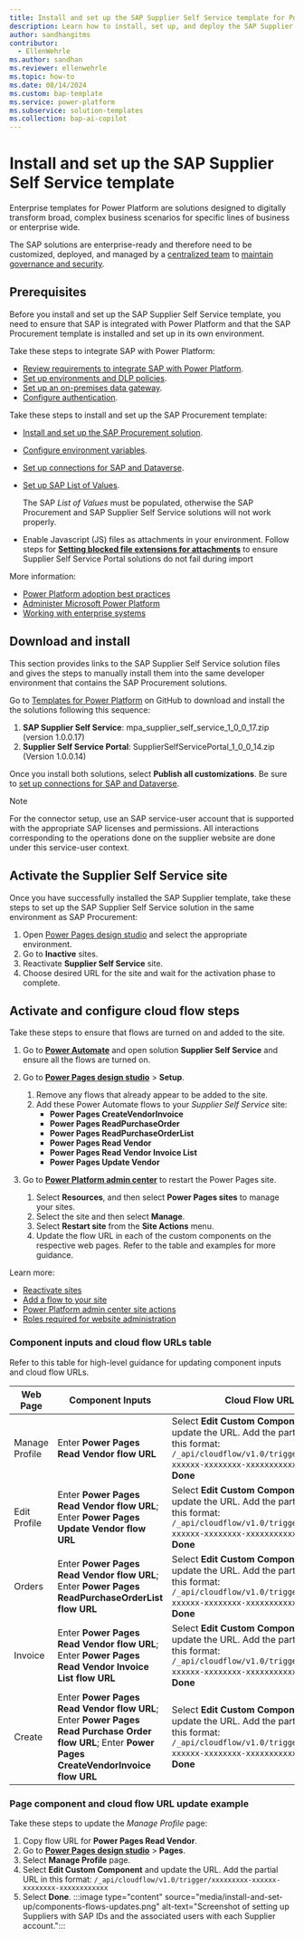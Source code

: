 ```yaml
---
title: Install and set up the SAP Supplier Self Service template for Power Platform
description: Learn how to install, set up, and deploy the SAP Supplier Self Service solution for Microsoft Power Platform.
author: sandhangitms
contributor:
  - EllenWehrle
ms.author: sandhan
ms.reviewer: ellenwehrle
ms.topic: how-to
ms.date: 08/14/2024
ms.custom: bap-template
ms.service: power-platform
ms.subservice: solution-templates
ms.collection: bap-ai-copilot
---
```


# Install and set up the SAP Supplier Self Service template

Enterprise templates for Power Platform are solutions designed to digitally transform broad, complex business scenarios for specific lines of business or enterprise wide.

The SAP solutions are enterprise-ready and therefore need to be customized, deployed, and managed by a [centralized team](/power-platform/guidance/adoption/delivery-models#centralized) to [maintain governance and security](/power-platform/guidance/adoption/admin-best-practices).

## Prerequisites

Before you install and set up the SAP Supplier Self Service template, you need to ensure that SAP is integrated with Power Platform and that the SAP Procurement template is installed and set up in its own environment.

Take these steps to integrate SAP with Power Platform:

- [Review requirements to integrate SAP with Power Platform](/sap-procurement/administer/requirements).
- [Set up environments and DLP policies](/sap-procurement/administer/set-up-connections).
- [Set up an on-premises data gateway](/sap-procurement/administer/set-up-gateway).
- [Configure authentication](/sap-procurement/administer/configure-authentication).

Take these steps to install and set up the SAP Procurement template:

- [Install and set up the SAP Procurement solution](/sap-procurement/administer/install).
- [Configure environment variables](/sap-procurement/administer/configure-environment-variables).
- [Set up connections for SAP and Dataverse](/sap-procurement/administer/set-up-connections).
- [Set up SAP List of Values](/sap-procurement/administer/apply-seed-data#apply-saps-list-of-values).

  The SAP *List of Values* must be populated, otherwise the SAP Procurement and SAP Supplier Self Service solutions will not work properly.

-  Enable Javascript (JS) files as attachments in your environment. Follow steps for [**Setting blocked file extensions for attachments**](https://learn.microsoft.com/dynamics365/customer-service/administer/enable-file-attachments#configure-file-size-limit-and-file-extensions) to ensure Supplier Self Service Portal solutions do not fail during import

More information:

- [Power Platform adoption best practices](/power-platform/guidance/adoption/methodology)
- [Administer Microsoft Power Platform](/power-platform/admin/admin-documentation)
- [Working with enterprise systems](/power-apps/guidance/planning/enterprise-systems)

## Download and install

This section provides links to the SAP Supplier Self Service solution files and gives the steps to manually install them into the same developer environment that contains the SAP Procurement solutions.

Go to [Templates for Power Platform](https://github.com/microsoft/Templates-for-Power-Platform) on GitHub to download and install the the solutions following this sequence:

1. **SAP Supplier Self Service**: mpa_supplier_self_service_1_0_0_17.zip (version 1.0.0.17)
1. **Supplier Self Service Portal**: SupplierSelfServicePortal_1_0_0_14.zip  (Version 1.0.0.14)

Once you install both solutions, select **Publish all customizations**. Be sure to [set up connections for SAP and Dataverse](/sap-procurement/administer/set-up-connections.md).

> [!NOTE]
> For the connector setup, use an SAP service-user account that is supported with the appropriate SAP licenses and permissions. All interactions corresponding to the operations done on the supplier website are done under this service-user context.

## Activate the Supplier Self Service site

Once you have successfully installed the SAP Supplier template, take these steps to set up the SAP Supplier Self Service solution in the same environment as SAP Procurement:

1. Open [Power Pages design studio](https://make.powerpages.microsoft.com/) and select the appropriate environment.
1. Go to **Inactive** sites.
1. Reactivate **Supplier Self Service** site.
1. Choose desired URL for the site and wait for the activation phase to complete.

## Activate and configure cloud flow steps

Take these steps to ensure that flows are turned on and added to the site.

1. Go to [**Power Automate**](https://make.powerautomate.com/) and open solution **Supplier Self Service** and ensure all the flows are turned on.
1. Go to [**Power Pages design studio**](/power-pages/configure/design-build-overview) > **Setup**.
    1. Remove any flows that already appear to be added to the site.
    2. Add these Power Automate flows to your *Supplier Self Service* site:
        - **Power Pages CreateVendorInvoice**
        - **Power Pages ReadPurchaseOrder**
        - **Power Pages ReadPurchaseOrderList**
        - **Power Pages Read Vendor**
        - **Power Pages Read Vendor Invoice List**
        - **Power Pages Update Vendor**

1. Go to [**Power Platform admin center**](https://admin.powerplatform.microsoft.com/home) to restart the Power Pages site.
    1. Select **Resources**, and then select **Power Pages sites** to manage your sites.
    1. Select the site and then select **Manage**.
    1. Select **Restart site** from the **Site Actions** menu.
    1. Update the flow URL in each of the custom components on the respective web pages. Refer to the table and examples for more guidance.

Learn more:

- [Reactivate sites](/power-pages/admin/reactivate-website)
- [Add a flow to your site](/power-pages/configure/cloud-flow-integration#add-a-flow-to-your-site)
- [Power Platform admin center site actions](/power-pages/admin/admin-overview#site-actions)
- [Roles required for website administration](/power-pages/admin/admin-roles)

### Component inputs and cloud flow URLs table

Refer to this table for high-level guidance for updating component inputs and cloud flow URLs.

| Web Page  | Component Inputs  | Cloud Flow URLs  |
|----------------|--------------------------------------|----------------------------------|
| Manage Profile | Enter **Power Pages Read Vendor flow URL** | Select **Edit Custom Component** and update the URL. Add the partial URL in this format: `/_api/cloudflow/v1.0/trigger/xxxxxxxxx-xxxxxx-xxxxxxxx-xxxxxxxxxxxx`. Select **Done**  |
| Edit Profile   | Enter **Power Pages Read Vendor flow URL**; Enter **Power Pages Update Vendor flow URL**   | Select **Edit Custom Component** and update the URL. Add the partial URL in this format: `/_api/cloudflow/v1.0/trigger/xxxxxxxxx-xxxxxx-xxxxxxxx-xxxxxxxxxxxx`. Select **Done**  |
| Orders         | Enter **Power Pages Read Vendor flow URL**; Enter **Power Pages ReadPurchaseOrderList flow URL**     | Select **Edit Custom Component** and update the URL. Add the partial URL in this format: `/_api/cloudflow/v1.0/trigger/xxxxxxxxx-xxxxxx-xxxxxxxx-xxxxxxxxxxxx`. Select **Done**  |
| Invoice        | Enter **Power Pages Read Vendor flow URL**; Enter **Power Pages Read Vendor Invoice List flow URL**   | Select **Edit Custom Component** and update the URL. Add the partial URL in this format: `/_api/cloudflow/v1.0/trigger/xxxxxxxxx-xxxxxx-xxxxxxxx-xxxxxxxxxxxx`. Select **Done**  |
| Create         | Enter **Power Pages Read Vendor flow URL**; Enter **Power Pages Read Purchase Order flow URL**; Enter **Power Pages CreateVendorInvoice flow URL** | Select **Edit Custom Component** and update the URL. Add the partial URL in this format: `/_api/cloudflow/v1.0/trigger/xxxxxxxxx-xxxxxx-xxxxxxxx-xxxxxxxxxxxx`. Select **Done**  |

### Page component and cloud flow URL update example

Take these steps to update the *Manage Profile* page:

1. Copy flow URL for **Power Pages Read Vendor**.
1. Go to [**Power Pages design studio**](/power-pages/configure/design-build-overview) > **Pages**.
1. Select **Manage Profile** page.
1. Select **Edit Custom Component** and update the URL. Add the partial URL in this format: `/_api/cloudflow/v1.0/trigger/xxxxxxxxx-xxxxxx-xxxxxxxx-xxxxxxxxxxxx`
1. Select **Done**.
:::image type="content" source="media/install-and-set-up/components-flows-updates.png" alt-text="Screenshot of setting up Suppliers with SAP IDs and the associated users with each Supplier account.":::
